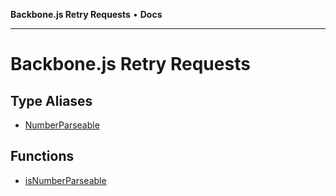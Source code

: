 **Backbone.js Retry Requests** • **Docs**

***

# Backbone.js Retry Requests

## Type Aliases

- [NumberParseable](type-aliases/NumberParseable.md)

## Functions

- [isNumberParseable](functions/isNumberParseable.md)
